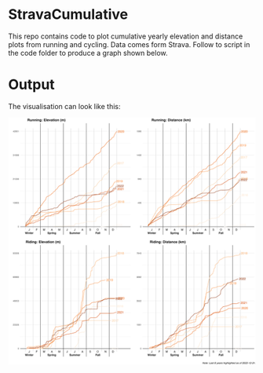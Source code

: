 # StravaCumulative
This repo contains code to plot cumulative yearly elevation and distance plots from running and cycling. Data comes form Strava. Follow to script in the code folder to produce a graph shown below.

# Output
The visualisation can look like this:

![StravaCumulative](/output/CumulativeStatistics.png)
